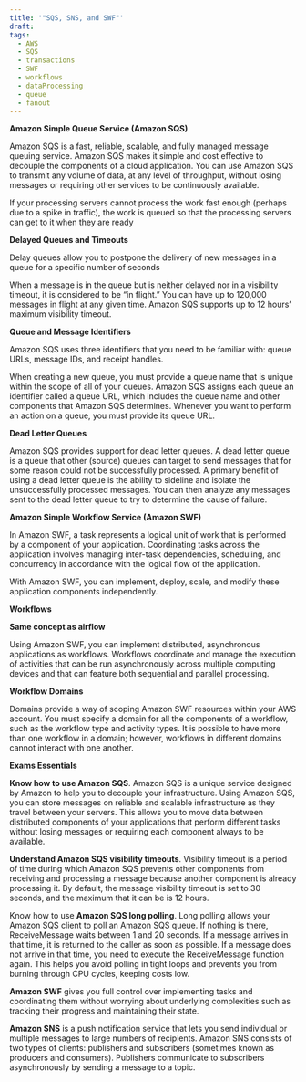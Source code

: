 ```yaml
---
title: '"SQS, SNS, and SWF"'
draft: 
tags:
  - AWS
  - SQS
  - transactions
  - SWF
  - workflows
  - dataProcessing
  - queue
  - fanout
---
```




  **Amazon Simple Queue Service (Amazon SQS)** 

  

Amazon SQS is a fast, reliable, scalable, and fully managed message queuing service. Amazon SQS makes it simple and cost effective to decouple the components of a cloud application. You can use Amazon SQS to transmit any volume of data, at any level of throughput, without losing messages or requiring other services to be continuously available. 

  

If your processing servers cannot process the work fast enough (perhaps due to a spike in traffic), the work is queued so that the processing servers can get to it when they are ready 

  

**Delayed Queues and Timeouts**

  

Delay queues allow you to postpone the delivery of new messages in a queue for a specific number of seconds 

  

When a message is in the queue but is neither delayed nor in a visibility timeout, it is considered to be “in flight.” You can have up to 120,000 messages in flight at any given time. Amazon SQS supports up to 12 hours’ maximum visibility timeout. 

  

**Queue and Message Identifiers** 

  

Amazon SQS uses three identifiers that you need to be familiar with: queue URLs, message IDs, and receipt handles. 

When creating a new queue, you must provide a queue name that is unique within the scope of all of your queues. Amazon SQS assigns each queue an identifier called a queue URL, which includes the queue name and other components that Amazon SQS determines. Whenever you want to perform an action on a queue, you must provide its queue URL. 

  

**Dead Letter Queues** 

  

Amazon SQS provides support for dead letter queues. A dead letter queue is a queue that other (source) queues can target to send messages that for some reason could not be successfully processed. A primary benefit of using a dead letter queue is the ability to sideline and isolate the unsuccessfully processed messages. You can then analyze any messages sent to the dead letter queue to try to determine the cause of failure. 

  

  

  

**Amazon Simple Workflow Service (Amazon SWF)** 

  

In Amazon SWF, a task represents a logical unit of work that is performed by a component of your application. Coordinating tasks across the application involves managing inter-task dependencies, scheduling, and concurrency in accordance with the logical flow of the application. 

  

With Amazon SWF, you can implement, deploy, scale, and modify these application components independently. 

  

**Workflows**

  

**Same concept as airflow** 

  

Using Amazon SWF, you can implement distributed, asynchronous applications as workflows. Workflows coordinate and manage the execution of activities that can be run asynchronously across multiple computing devices and that can feature both sequential and parallel processing. 

  

**Workflow Domains**

  

Domains provide a way of scoping Amazon SWF resources within your AWS account. You must specify a domain for all the components of a workflow, such as the workflow type and activity types. It is possible to have more than one workflow in a domain; however, workflows in different domains cannot interact with one another. 

  

  

  

**Exams Essentials** 

  

**Know how to use Amazon SQS**. Amazon SQS is a unique service designed by Amazon to help you to decouple your infrastructure. Using Amazon SQS, you can store messages on reliable and scalable infrastructure as they travel between your servers. This allows you to move data between distributed components of your applications that perform different tasks without losing messages or requiring each component always to be available.

  

**Understand Amazon SQS visibility timeouts**. Visibility timeout is a period of time during which Amazon SQS prevents other components from receiving and processing a message because another component is already processing it. By default, the message visibility timeout is set to 30 seconds, and the maximum that it can be is 12 hours. 

  

Know how to use **Amazon SQS long polling**. Long polling allows your Amazon SQS client to poll an Amazon SQS queue. If nothing is there, ReceiveMessage waits between 1 and 20 seconds. If a message arrives in that time, it is returned to the caller as soon as possible. If a message does not arrive in that time, you need to execute the ReceiveMessage function again. This helps you avoid polling in tight loops and prevents you from burning through CPU cycles, keeping costs low. 

  

**Amazon SWF** gives you full control over implementing tasks and coordinating them without worrying about underlying complexities such as tracking their progress and maintaining their state.

  

**Amazon SNS** is a push notification service that lets you send individual or multiple messages to large numbers of recipients. Amazon SNS consists of two types of clients: publishers and subscribers (sometimes known as producers and consumers). Publishers communicate to subscribers asynchronously by sending a message to a topic.